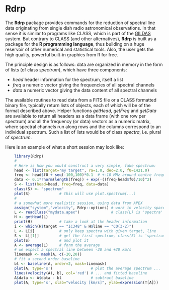 # Rdrp

The **Rdrp** package provides commands for the reduction of spectral line
data originating from single dish radio astronomical observations. In
that sense it is similar to programs like CLASS, which is part of the
[GILDAS](https://www.iram.fr/IRAMFR/GILDAS/) system. But
contrary to CLASS (and other alternatives), **Rdrp** is built as a
package for the **R programming language**, thus building on a huge
reservoir of other numerical and statistical tools. Also, the user
gets the high quality, powerful built-in graphics from R for free.

The principle design is as follows: data are organized in memory in
the form of lists (of class *spectrum*), which have three components:

 * *head* header information for the spectrum, itself a list
 * *freq* a numeric vector giving the frequencies of all spectral
   channels
 * *data* a numeric vector giving the data content of all spectral channels

The available routines to read data from a FITS file or a CLASS
formatted binary file, typically return lists of objects, each of
which will be of the format described above. Helper functions
*getHead*, *getFreq* and *getData* are available to return all headers as a data
frame (with one row per spectrum) and all the frequency (or data)
vectors as a numeric matrix, where spectral channels run along rows
and the columns correspond to an individual spectrum. Such a list of
lists would be of class *spectra*, i.e. plural of *spectrum*.

Here is an example of what a short session may look like:

``` r
    library(Rdrp)
	# 
    # Here is how you would construct a very simple, fake spectrum:
    head <- list(target="my target", ra=1.0, dec=2.0, f0=1421.0)
    freq <- head$f0 + seq(-100,100)*0.1  # +-10 MHz around centre frequency
    data <- 0.1*rnorm(length(freq)) + exp(-((freq-head$f0)/10)^2)
    S <- list(head=head, freq=freq, data=data)
    class(S) <- "spectrum"
    plot(S)             # this will use plot.spectrum(...)
    #
    # a somewhat more realistic session, using data from APEX
    assign("system","velocity", Rdrp::options) # work in velocity space
    L <- readClass("mydata.apex")              # class(L) is 'spectra'
    H <- getHead(L)
    print(H)            # take a look at the header information
    i <- which(H$target == "IC348" & H$line == "CO(3-2)")
    L <- L[i]           # only keep spectra with given target, line
    S <- L[[1]]         # get the first spectrum, class(S) is 'spectrum'
    plot(S)             # and plot it
    A <- average(L)     # form the average
    # we expect a spectral line between -20 and +20 km/s
    linemask <- mask(A, c(-20,20))
    # fit a second order baseline
    bl <- baseline(A, order=2, mask=linemask)
    plot(A, type='s')                 # plot the average spectrum ...
    lines(velocity(A), bl, col='red') # ... and fitted baseline
    A$data <- A$data - bl             # subtract baseline
    plot(A, type='s', xlab="velocity [km/s]", ylab=expression(T[A]))
```
